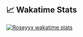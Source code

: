 ## &#x1f4c8; Wakatime Stats
<a href="https://wakatime.com/@Roseyyx">
  <img align="center" src="https://wakatime.com/share/@804449c5-5890-4c76-8116-92a3c8ce2690/be254749-14b2-42f1-91f7-a13db1c6e10d.svg" alt="Roseyyx wakatime stats" />
</a>
